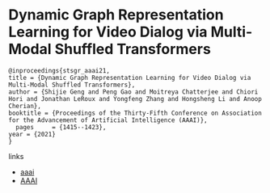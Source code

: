 # Dynamic Graph Representation Learning for Video Dialog via Multi-Modal Shuffled Transformers

```
@inproceedings{stsgr_aaai21,
title = {Dynamic Graph Representation Learning for Video Dialog via Multi-Modal Shuffled Transformers},
author = {Shijie Geng and Peng Gao and Moitreya Chatterjee and Chiori Hori and Jonathan LeRoux and Yongfeng Zhang and Hongsheng Li and Anoop Cherian},
booktitle = {Proceedings of the Thirty-Fifth Conference on Association for the Advancement of Artificial Intelligence (AAAI)},
  pages	    = {1415--1423},
year = {2021}
}
```

links
- [aaai](https://www.aaai.org/AAAI21Papers/AAAI-5357.GengS.pdf)
- [AAAI](https://ojs.aaai.org/index.php/AAAI/article/view/16231)